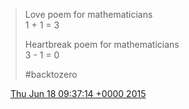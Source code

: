 > Love poem for mathematicians   
> 1 \+ 1 \= 3  
>   
> Heartbreak poem for mathematicians   
> 3 \- 1 \= 0  
>   
> \#backtozero

<img src="../../media/tweet.ico" width="12" /> [Thu Jun 18 09:37:14 +0000 2015](https://twitter.com/DromerDenker/status/611467699886141440)